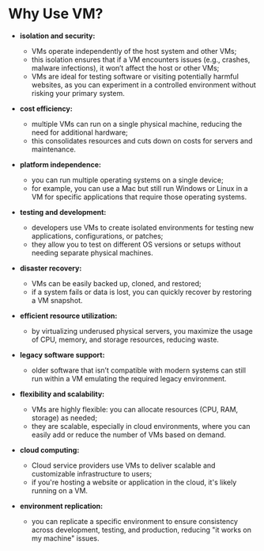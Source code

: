 # Why Use VM?

- **isolation and security:**
  - VMs operate independently of the host system and other VMs;
  - this isolation ensures that if a VM encounters issues (e.g., crashes, malware infections), it won’t affect the host or other VMs;
  - VMs are ideal for testing software or visiting potentially harmful websites, as you can experiment in a controlled environment without risking your primary system.
- **cost efficiency:**
  - multiple VMs can run on a single physical machine, reducing the need for additional hardware;
  - this consolidates resources and cuts down on costs for servers and maintenance.
- **platform independence:**
  - you can run multiple operating systems on a single device;
  - for example, you can use a Mac but still run Windows or Linux in a VM for specific applications that require those operating systems.


- **testing and development:**
  - developers use VMs to create isolated environments for testing new applications, configurations, or patches;
  - they allow you to test on different OS versions or setups without needing separate physical machines.
- **disaster recovery:**
  - VMs can be easily backed up, cloned, and restored;
  - if a system fails or data is lost, you can quickly recover by restoring a VM snapshot.
- **efficient resource utilization:**
  - by virtualizing underused physical servers, you maximize the usage of CPU, memory, and storage resources, reducing waste.


- **legacy software support:**
  - older software that isn’t compatible with modern systems can still run within a VM emulating the required legacy environment.
- **flexibility and scalability:**
  - VMs are highly flexible: you can allocate resources (CPU, RAM, storage) as needed;
  - they are scalable, especially in cloud environments, where you can easily add or reduce the number of VMs based on demand.
- **cloud computing:**
  - Cloud service providers use VMs to deliver scalable and customizable infrastructure to users;
  - if you're hosting a website or application in the cloud, it's likely running on a VM.


- **environment replication:**
  - you can replicate a specific environment to ensure consistency across development, testing, and production, reducing "it works on my machine" issues.
